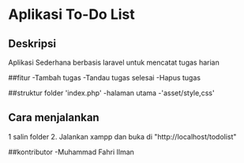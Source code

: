 # Aplikasi To-Do List

## Deskripsi
Aplikasi Sederhana berbasis laravel untuk mencatat tugas harian

##fitur
-Tambah tugas
-Tandau tugas selesai
-Hapus tugas


##struktur folder
'index.php' -halaman utama
-'asset/style,css'

## Cara menjalankan
1 salin folder
2. Jalankan xampp dan buka di "http://localhost/todolist"

##kontributor
-Muhammad Fahri Ilman
